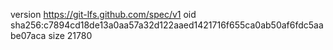 version https://git-lfs.github.com/spec/v1
oid sha256:c7894cd18de13a0aa57a32d122aaed1421716f655ca0ab50af6fdc5aabe07aca
size 21780
